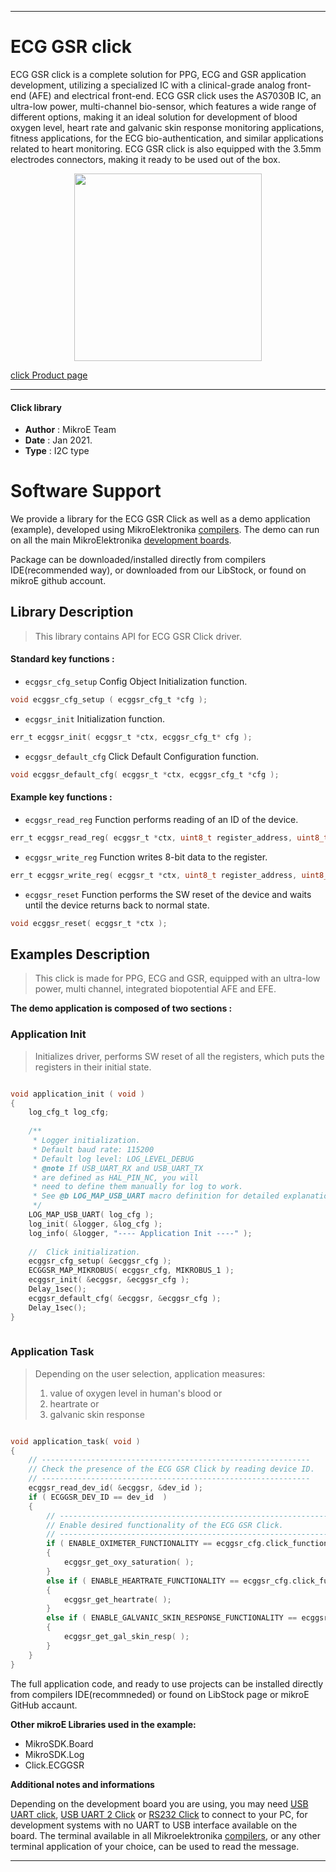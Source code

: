 
---
# ECG GSR click

ECG GSR click is a complete solution for PPG, ECG and GSR application development, utilizing a specialized IC with a clinical-grade analog front-end (AFE) and electrical front-end. ECG GSR click uses the AS7030B IC, an ultra-low power, multi-channel bio-sensor, which features a wide range of different options, making it an ideal solution for development of blood oxygen level, heart rate and galvanic skin response monitoring applications, fitness applications, for the ECG bio-authentication, and similar applications related to heart monitoring. ECG GSR click is also equipped with the 3.5mm electrodes connectors, making it ready to be used out of the box.

<p align="center">
  <img src="https://download.mikroe.com/images/click_for_ide/ecg_gsr_click.png" height=300px>
</p>

[click Product page](https://www.mikroe.com/ecg-gsr-click)

---


#### Click library 

- **Author**        : MikroE Team
- **Date**          : Jan 2021.
- **Type**          : I2C type


# Software Support

We provide a library for the ECG GSR Click 
as well as a demo application (example), developed using MikroElektronika 
[compilers](https://shop.mikroe.com/compilers). 
The demo can run on all the main MikroElektronika [development boards](https://shop.mikroe.com/development-boards).

Package can be downloaded/installed directly from compilers IDE(recommended way), or downloaded from our LibStock, or found on mikroE github account. 

## Library Description

> This library contains API for ECG GSR Click driver.

#### Standard key functions :

- `ecggsr_cfg_setup` Config Object Initialization function.
```c
void ecggsr_cfg_setup ( ecggsr_cfg_t *cfg ); 
```

- `ecggsr_init` Initialization function.
```c
err_t ecggsr_init( ecggsr_t *ctx, ecggsr_cfg_t* cfg );
```

- `ecggsr_default_cfg` Click Default Configuration function.
```c
void ecggsr_default_cfg( ecggsr_t *ctx, ecggsr_cfg_t *cfg );
```

#### Example key functions :

- `ecggsr_read_reg` Function performs reading of an ID of the device.
```c
err_t ecggsr_read_reg( ecggsr_t *ctx, uint8_t register_address, uint8_t *data_out, uint8_t num_of_regs );
```

- `ecggsr_write_reg` Function writes 8-bit data to the register.
```c
err_t ecggsr_write_reg( ecggsr_t *ctx, uint8_t register_address, uint8_t transfer_data );
```

- `ecggsr_reset` Function performs the SW reset of the device and waits until the device returns back to normal state.
```c
void ecggsr_reset( ecggsr_t *ctx );
```

## Examples Description

> This click is made for PPG, ECG and GSR,
> equipped with an ultra-low power, multi channel, integrated biopotential AFE and EFE.

**The demo application is composed of two sections :**

### Application Init

> Initializes driver, performs SW reset of all the registers, which puts the registers in their initial state.

```c

void application_init ( void )
{
    log_cfg_t log_cfg;
    
    /** 
     * Logger initialization.
     * Default baud rate: 115200
     * Default log level: LOG_LEVEL_DEBUG
     * @note If USB_UART_RX and USB_UART_TX 
     * are defined as HAL_PIN_NC, you will 
     * need to define them manually for log to work. 
     * See @b LOG_MAP_USB_UART macro definition for detailed explanation.
     */
    LOG_MAP_USB_UART( log_cfg );
    log_init( &logger, &log_cfg );
    log_info( &logger, "---- Application Init ----" );
    
    //  Click initialization.
    ecggsr_cfg_setup( &ecggsr_cfg );
    ECGGSR_MAP_MIKROBUS( ecggsr_cfg, MIKROBUS_1 );
    ecggsr_init( &ecggsr, &ecggsr_cfg );
    Delay_1sec();
    ecggsr_default_cfg( &ecggsr, &ecggsr_cfg );
    Delay_1sec();
}
  
```

### Application Task

> Depending on the user selection, application measures:
> 1. value of oxygen level in human's blood or
> 2. heartrate or
> 3. galvanic skin response

```c

void application_task( void )
{
    // ------------------------------------------------------------
    // Check the presence of the ECG GSR Click by reading device ID.
    // ------------------------------------------------------------
    ecggsr_read_dev_id( &ecggsr, &dev_id );
    if ( ECGGSR_DEV_ID == dev_id  )
    {
        // ------------------------------------------------------------
        // Enable desired functionality of the ECG GSR Click.
        // ------------------------------------------------------------
        if ( ENABLE_OXIMETER_FUNCTIONALITY == ecggsr_cfg.click_functionality )
        {
            ecggsr_get_oxy_saturation( );
        } 
        else if ( ENABLE_HEARTRATE_FUNCTIONALITY == ecggsr_cfg.click_functionality )
        {
            ecggsr_get_heartrate( );
        } 
        else if ( ENABLE_GALVANIC_SKIN_RESPONSE_FUNCTIONALITY == ecggsr_cfg.click_functionality )
        {
            ecggsr_get_gal_skin_resp( );
        } 
    }
}

```

The full application code, and ready to use projects can be  installed directly from compilers IDE(recommneded) or found on LibStock page or mikroE GitHub accaunt.

**Other mikroE Libraries used in the example:** 

- MikroSDK.Board
- MikroSDK.Log
- Click.ECGGSR

**Additional notes and informations**

Depending on the development board you are using, you may need 
[USB UART click](https://shop.mikroe.com/usb-uart-click), 
[USB UART 2 Click](https://shop.mikroe.com/usb-uart-2-click) or 
[RS232 Click](https://shop.mikroe.com/rs232-click) to connect to your PC, for 
development systems with no UART to USB interface available on the board. The 
terminal available in all Mikroelektronika 
[compilers](https://shop.mikroe.com/compilers), or any other terminal application 
of your choice, can be used to read the message.



---
